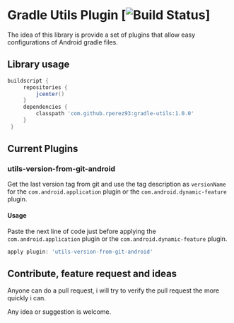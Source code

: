 # Gradle Utils Plugin [![Build Status](https://travis-ci.org/rperez93/gradle-utils.svg?branch=master)]


The idea of this library is provide a set of plugins that allow easy configurations of Android gradle files.

## Library usage
```groovy
buildscript {
     repositories {
         jcenter()
     }
     dependencies {
         classpath 'com.github.rperez93:gradle-utils:1.0.0'
     }
 }
```

## Current Plugins

### utils-version-from-git-android

Get the last version tag from git and use the tag description as `versionName` for the `com.android.application` 
plugin or the `com.android.dynamic-feature` plugin.

#### Usage
Paste the next line of code just before applying the `com.android.application` plugin 
or the `com.android.dynamic-feature` plugin.
```groovy
apply plugin: 'utils-version-from-git-android'
```

## Contribute, feature request and ideas
Anyone can do a pull request, i will try to verify the pull request the more quickly i can. 

Any idea or suggestion is welcome.